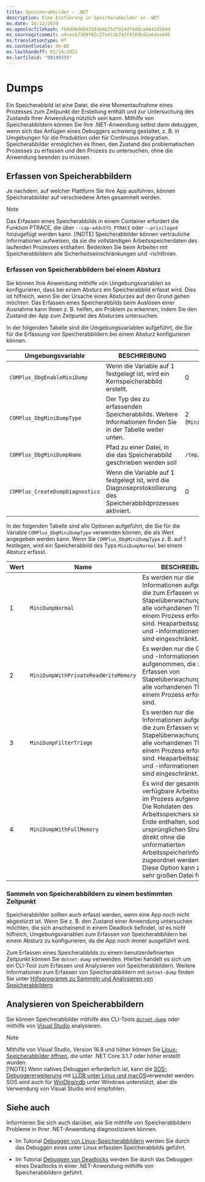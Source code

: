 ```yaml
---
title: Speicherabbilder – .NET
description: Eine Einführung in Speicherabbilder in .NET
ms.date: 10/12/2020
ms.openlocfilehash: f68d9bd804350366625df014df4d9ca0641d5d4d
ms.sourcegitcommit: a4cecb7389f02c27e412b743f9189bd2a6dea4d6
ms.translationtype: HT
ms.contentlocale: de-DE
ms.lasthandoff: 01/14/2021
ms.locfileid: "98188555"
---
```

# <a name="dumps"></a>Dumps

Ein Speicherabbild ist eine Datei, die eine Momentaufnahme eines Prozesses zum Zeitpunkt der Erstellung enthält und zur Untersuchung des Zustands Ihrer Anwendung nützlich sein kann. Mithilfe von Speicherabbildern können Sie Ihre .NET-Anwendung selbst dann debuggen, wenn sich das Anfügen eines Debuggers schwierig gestaltet, z. B. in Umgebungen für die Produktion oder für Continuous Integration. Speicherabbilder ermöglichen es Ihnen, den Zustand des problematischen Prozesses zu erfassen und den Prozess zu untersuchen, ohne die Anwendung beenden zu müssen.

## <a name="collect-dumps"></a>Erfassen von Speicherabbildern

Je nachdem, auf welcher Plattform Sie Ihre App ausführen, können Speicherabbilder auf verschiedene Arten gesammelt werden.

> [!NOTE]
> Das Erfassen eines Speicherabbilds in einem Container erfordert die Funktion PTRACE, die über `--cap-add=SYS_PTRACE` oder `--privileged` hinzugefügt werden kann.
> [!NOTE]
> Speicherabbilder können vertrauliche Informationen aufweisen, da sie die vollständigen Arbeitsspeicherdaten des laufenden Prozesses enthalten. Bedenken Sie beim Arbeiten mit Speicherabbildern alle Sicherheitseinschränkungen und -richtlinien.

### <a name="collecting-dumps-on-crash"></a>Erfassen von Speicherabbildern bei einem Absturz

Sie können Ihre Anwendung mithilfe von Umgebungsvariablen so konfigurieren, dass bei einem Absturz ein Speicherabbild erfasst wird. Dies ist hilfreich, wenn Sie der Ursache eines Absturzes auf den Grund gehen möchten. Das Erfassen eines Speicherabbilds beim Auslösen einer Ausnahme kann Ihnen z. B. helfen, ein Problem zu erkennen, indem Sie den Zustand der App zum Zeitpunkt des Absturzes untersuchen.

In der folgenden Tabelle sind die Umgebungsvariablen aufgeführt, die Sie für die Erfassung von Speicherabbildern bei einem Absturz konfigurieren können.

|Umgebungsvariable|BESCHREIBUNG|Standardwert|
|-------|---------|---|
|`COMPlus_DbgEnableMiniDump`|Wenn die Variable auf 1 festgelegt ist, wird ein Kernspeicherabbild erstellt.|0|
|`COMPlus_DbgMiniDumpType`|Der Typ des zu erfassenden Speicherabbilds. Weitere Informationen finden Sie in der Tabelle weiter unten.|2 (`MiniDumpWithPrivateReadWriteMemory`)|
|`COMPlus_DbgMiniDumpName`|Pfad zu einer Datei, in die das Speicherabbild geschrieben werden soll|`/tmp/coredump.<pid>`|
|`COMPlus_CreateDumpDiagnostics`|Wenn die Variable auf 1 festgelegt ist, wird die Diagnoseprotokollierung des Speicherabbildprozesses aktiviert.|0|

In der folgenden Tabelle sind alle Optionen aufgeführt, die Sie für die Variable `COMPlus_DbgMiniDumpType` verwenden können, die als Wert angegeben werden kann. Wenn Sie `COMPlus_DbgMiniDumpType` z. B. auf 1 festlegen, wird ein Speicherabbild des Typs `MiniDumpNormal` bei einem Absturz erfasst.

|Wert|Name|BESCHREIBUNG|
|-----|----|-----------|
|1|`MiniDumpNormal`|Es werden nur die Informationen aufgenommen, die zum Erfassen von Stapelüberwachungen für alle vorhandenen Threads in einem Prozess erforderlich sind. Heaparbeitsspeicher und -informationen der GC sind eingeschränkt.|
|2|`MiniDumpWithPrivateReadWriteMemory`|Es werden nur die GC-Heaps und -Informationen aufgenommen, die zum Erfassen von Stapelüberwachungen für alle vorhandenen Threads in einem Prozess erforderlich sind.|
|3|`MiniDumpFilterTriage`|Es werden nur die Informationen aufgenommen, die zum Erfassen von Stapelüberwachungen für alle vorhandenen Threads in einem Prozess erforderlich sind. Heaparbeitsspeicher und -informationen der GC sind eingeschränkt.|
|4|`MiniDumpWithFullMemory`|Es wird der gesamte verfügbare Arbeitsspeicher im Prozess aufgenommen. Die Rohdaten des Arbeitsspeichers sind am Ende enthalten, sodass die ursprünglichen Strukturen direkt ohne die unformatierten Arbeitsspeicherinformationen zugeordnet werden können. Diese Option kann zu einer sehr großen Datei führen.|

### <a name="collecting-dumps-at-specific-point-in-time"></a>Sammeln von Speicherabbildern zu einem bestimmten Zeitpunkt

Speicherabbilder sollten auch erfasst werden, wenn eine App noch nicht abgestürzt ist. Wenn Sie z. B. den Zustand einer Anwendung untersuchen möchten, die sich anscheinend in einem Deadlock befindet, ist es nicht hilfreich, Umgebungsvariablen zum Erfassen von Speicherabbildern bei einem Absturz zu konfigurieren, da die App noch immer ausgeführt wird.

Zum Erfassen eines Speicherabbilds zu einem benutzerdefinierten Zeitpunkt können Sie `dotnet-dump` verwenden. Hierbei handelt es sich um ein CLI-Tool zum Erfassen und Analysieren von Speicherabbildern. Weitere Informationen zum Erfassen von Speicherabbildern mit `dotnet-dump` finden Sie unter [Hilfsprogramm zu Sammeln und Analysieren von Speicherabbildern](dotnet-dump.md).

## <a name="analyze-dumps"></a>Analysieren von Speicherabbildern

Sie können Speicherabbilder mithilfe des CLI-Tools [`dotnet-dump`](dotnet-dump.md) oder mithilfe von [Visual Studio](/visualstudio/debugger/using-dump-files) analysieren.

> [!NOTE]
> Mithilfe von Visual Studio, Version 16.8 und höher können Sie [Linux-Speicherabbilder öffnen](https://devblogs.microsoft.com/visualstudio/linux-managed-memory-dump-debugging/), die unter .NET Core 3.1.7 oder höher erstellt wurden.  
> [!NOTE]
> Wenn natives Debuggen erforderlich ist, kann die [SOS-Debuggererweiterung](sos-debugging-extension.md) mit [LLDB unter Linux und macOS](debug-linux-dumps.md#analyze-dumps-on-linux)verwendet werden. SOS wird auch für [WinDbg/cdb](/windows-hardware/drivers/debugger/debugger-download-tools) unter Windows unterstützt, aber die Verwendung von Visual Studio wird empfohlen.

## <a name="see-also"></a>Siehe auch

Informieren Sie sich auch darüber, wie Sie mithilfe von Speicherabbildern Probleme in Ihrer .NET-Anwendung diagnostizieren können.

* Im Tutorial [Debuggen von Linux-Speicherabbildern](debug-linux-dumps.md) werden Sie durch das Debuggen eines unter Linux erfassten Speicherabbilds geführt.

* Im Tutorial [Debuggen von Deadlocks](debug-deadlock.md) werden Sie durch das Debuggen eines Deadlocks in einer .NET-Anwendung mithilfe von Speicherabbildern geführt.
